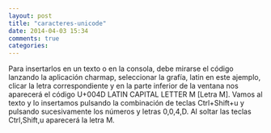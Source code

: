 ```yaml
---
layout: post
title: "caracteres-unicode"
date: 2014-04-03 15:34
comments: true
categories: 
---
```

Para insertarlos en un texto o en la consola, debe mirarse el código lanzando la aplicación charmap, seleccionar la grafía, latin en este ajemplo, clicar la letra correspondiente y en la parte inferior de la ventana nos aparecerá el código U+004D LATIN CAPITAL LETTER M [Letra M]. Vamos al texto y lo insertamos pulsando la combinación de teclas Ctrl+Shift+u y pulsando sucesivamente los números y letras 0,0,4,D. Al soltar las teclas Ctrl,Shift,u aparecerá la letra M.

